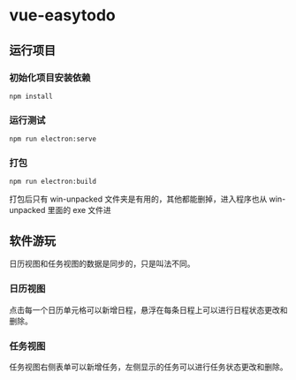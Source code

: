 # vue-easytodo

## 运行项目

### 初始化项目安装依赖
```
npm install
```

### 运行测试
```
npm run electron:serve
```

### 打包
```
npm run electron:build
```
打包后只有 win-unpacked 文件夹是有用的，其他都能删掉，进入程序也从 win-unpacked 里面的 exe 文件进

## 软件游玩
日历视图和任务视图的数据是同步的，只是叫法不同。

### 日历视图
点击每一个日历单元格可以新增日程，悬浮在每条日程上可以进行日程状态更改和删除。

### 任务视图
任务视图右侧表单可以新增任务，左侧显示的任务可以进行任务状态更改和删除。

